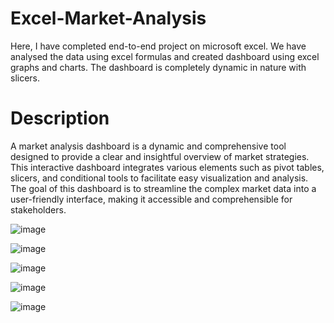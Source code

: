 # Excel-Market-Analysis
Here, I have completed end-to-end project on microsoft excel. We have analysed the data using excel formulas and created dashboard using excel graphs and charts. The dashboard is completely dynamic in nature with slicers.
# Description
 A market analysis dashboard is a dynamic and comprehensive tool designed to provide a clear and insightful overview of market strategies. This interactive dashboard integrates various elements such as pivot tables, slicers, and conditional tools to facilitate easy visualization and analysis. The goal of this dashboard is to streamline the complex market data into a user-friendly interface, making it accessible and comprehensible for stakeholders.

![image](https://github.com/KshipraD/Excel-Market-Analysis/assets/155891319/7300bb4b-97a0-45e7-9709-c5e9e23275bb)

![image](https://github.com/KshipraD/Excel-Market-Analysis/assets/155891319/e05204d2-49ae-4516-b2ff-ba819a2d1554)

![image](https://github.com/KshipraD/Excel-Market-Analysis/assets/155891319/6200e643-66f6-4b8e-9a28-d27fb99026c7)

![image](https://github.com/KshipraD/Excel-Market-Analysis/assets/155891319/be67683a-8d25-4142-b0d0-2590e30fb0bc)

![image](https://github.com/KshipraD/Excel-Market-Analysis/assets/155891319/723ea370-d747-47e3-90b6-d644d552b826)



